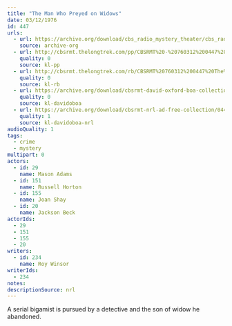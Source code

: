 ```yaml
---
title: "The Man Who Preyed on Widows"
date: 03/12/1976
id: 447
urls: 
  - url: https://archive.org/download/cbs_radio_mystery_theater/cbs_radio_mystery_theater-0401-0450.zip/cbs_radio_mystery_theater-0401-0450%2Fcbsrmt_0447_the_man_who_preyed_on_widows.mp3
    source: archive-org
  - url: http://cbsrmt.thelongtrek.com/pp/CBSRMT%20-%20760312%200447%20The%20Man%20Who%20Preyed%20on%20Widows_pp.mp3
    quality: 0
    source: kl-pp
  - url: http://cbsrmt.thelongtrek.com/rb/CBSRMT%20760312%200447%20The%20Man%20Who%20Preyed%20on%20Widows_wuwm%20recorded%207_30_76.mp3
    quality: 0
    source: kl-rb
  - url: https://archive.org/download/cbsrmt-david-oxford-boa-collection/CBSRMT-760312-0447-repeated-760730-The-Man-Who-Preyed-on-Widows-(128-44)_WUWM-FM-{BoA}.mp3
    quality: 0
    source: kl-davidoboa
  - url: https://archive.org/download/cbsrmt-nrl-ad-free-collection/0447%20CBSRMT-760312-0447-repeated-760730-The-Man-Who-Preyed-on-Widows-(128-44)_WUWM-FM-%7BBoA%7D%20(no%20ads).mp3
    quality: 1
    source: kl-davidoboa-nrl
audioQuality: 1
tags: 
  - crime
  - mystery
multipart: 0
actors:  
  - id: 29
    name: Mason Adams  
  - id: 151
    name: Russell Horton  
  - id: 155
    name: Joan Shay  
  - id: 20
    name: Jackson Beck
actorIds:  
  - 29  
  - 151  
  - 155  
  - 20
writers:  
  - id: 234
    name: Roy Winsor
writerIds:  
  - 234
notes: 
descriptionSource: nrl
---
```

A serial bigamist is pursued by a detective and the son of widow he abandoned. 